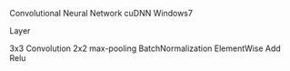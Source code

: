 
Convolutional Neural Network
cuDNN
Windows7

Layer

3x3 Convolution 
2x2 max-pooling
BatchNormalization
ElementWise Add
Relu